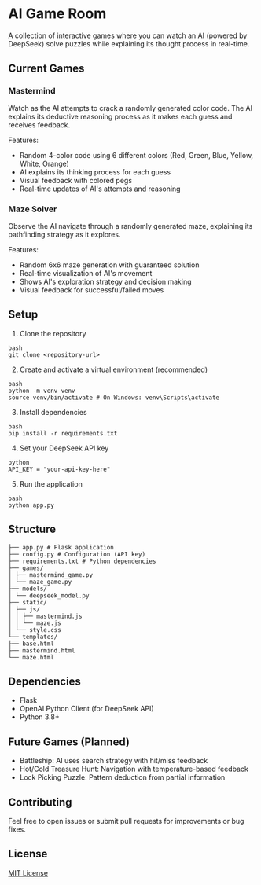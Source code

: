 # AI Game Room

A collection of interactive games where you can watch an AI (powered by DeepSeek) solve puzzles while explaining its thought process in real-time.

## Current Games

### Mastermind
Watch as the AI attempts to crack a randomly generated color code. The AI explains its deductive reasoning process as it makes each guess and receives feedback.

Features:
- Random 4-color code using 6 different colors (Red, Green, Blue, Yellow, White, Orange)
- AI explains its thinking process for each guess
- Visual feedback with colored pegs
- Real-time updates of AI's attempts and reasoning

### Maze Solver
Observe the AI navigate through a randomly generated maze, explaining its pathfinding strategy as it explores.

Features:
- Random 6x6 maze generation with guaranteed solution
- Real-time visualization of AI's movement
- Shows AI's exploration strategy and decision making
- Visual feedback for successful/failed moves

## Setup

1. Clone the repository

```
bash
git clone <repository-url>
```

2. Create and activate a virtual environment (recommended)
```
bash
python -m venv venv
source venv/bin/activate # On Windows: venv\Scripts\activate
```

3. Install dependencies
```
bash
pip install -r requirements.txt
```

4. Set your DeepSeek API key
```
python
API_KEY = "your-api-key-here"
```

5. Run the application
```
bash
python app.py
```

## Structure
```
├── app.py # Flask application
├── config.py # Configuration (API key)
├── requirements.txt # Python dependencies
├── games/
│ ├── mastermind_game.py
│ └── maze_game.py
├── models/
│ └── deepseek_model.py
├── static/
│ ├── js/
│ │ ├── mastermind.js
│ │ └── maze.js
│ └── style.css
└── templates/
├── base.html
├── mastermind.html
└── maze.html
```

## Dependencies
- Flask
- OpenAI Python Client (for DeepSeek API)
- Python 3.8+

## Future Games (Planned)
- Battleship: AI uses search strategy with hit/miss feedback
- Hot/Cold Treasure Hunt: Navigation with temperature-based feedback
- Lock Picking Puzzle: Pattern deduction from partial information

## Contributing
Feel free to open issues or submit pull requests for improvements or bug fixes.

## License
[MIT License](LICENSE)